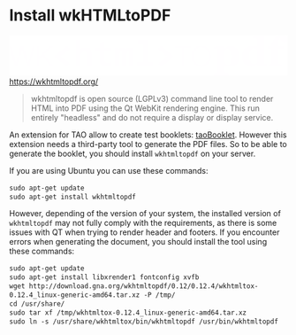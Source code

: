 <!--
created_at: '2017-05-09 09:25:30'
updated_at: '2017-05-11 08:30:00'
authors:
    - 'Jean-Sébastien Conan'
tags:
    - 'Backend'
    - 'Tools'
    - 'taoBooklet'
-->

Install wkHTMLtoPDF
====================

![wkhtmltopdf logo](../resources/third-party/wkhtmltopdf.png) https://wkhtmltopdf.org/

> wkhtmltopdf is open source (LGPLv3) command line tool to render HTML into PDF using the Qt WebKit rendering engine.
> This run entirely "headless" and do not require a display or display service.

An extension for TAO allow to create test booklets: [taoBooklet](https://github.com/oat-sa/extension-tao-booklet).
However this extension needs a third-party tool to generate the PDF files.
So to be able to generate the booklet, you should install `wkhtmltopdf` on your server.

If you are using Ubuntu you can use these commands:

```
sudo apt-get update
sudo apt-get install wkhtmltopdf
```

However, depending of the version of your system, the installed version of `wkhtmltopdf` may not fully comply with the requirements, as there is some issues with QT when trying to render header and footers.
If you encounter errors when generating the document, you should install the tool using these commands:

```
sudo apt-get update
sudo apt-get install libxrender1 fontconfig xvfb
wget http://download.gna.org/wkhtmltopdf/0.12/0.12.4/wkhtmltox-0.12.4_linux-generic-amd64.tar.xz -P /tmp/
cd /usr/share/
sudo tar xf /tmp/wkhtmltox-0.12.4_linux-generic-amd64.tar.xz
sudo ln -s /usr/share/wkhtmltox/bin/wkhtmltopdf /usr/bin/wkhtmltopdf
```
